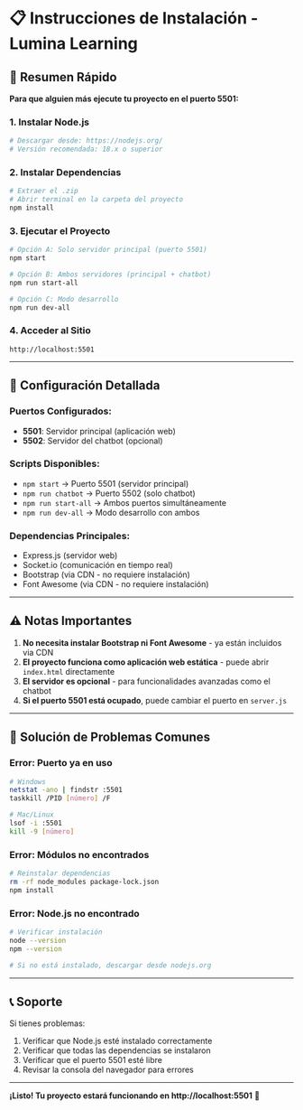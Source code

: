 # 📋 Instrucciones de Instalación - Lumina Learning

## 🎯 Resumen Rápido

**Para que alguien más ejecute tu proyecto en el puerto 5501:**

### 1. Instalar Node.js
```bash
# Descargar desde: https://nodejs.org/
# Versión recomendada: 18.x o superior
```

### 2. Instalar Dependencias
```bash
# Extraer el .zip
# Abrir terminal en la carpeta del proyecto
npm install
```

### 3. Ejecutar el Proyecto
```bash
# Opción A: Solo servidor principal (puerto 5501)
npm start

# Opción B: Ambos servidores (principal + chatbot)
npm run start-all

# Opción C: Modo desarrollo
npm run dev-all
```

### 4. Acceder al Sitio
```
http://localhost:5501
```

---

## 🔧 Configuración Detallada

### **Puertos Configurados:**
- **5501**: Servidor principal (aplicación web)
- **5502**: Servidor del chatbot (opcional)

### **Scripts Disponibles:**
- `npm start` → Puerto 5501 (servidor principal)
- `npm run chatbot` → Puerto 5502 (solo chatbot)
- `npm run start-all` → Ambos puertos simultáneamente
- `npm run dev-all` → Modo desarrollo con ambos

### **Dependencias Principales:**
- Express.js (servidor web)
- Socket.io (comunicación en tiempo real)
- Bootstrap (via CDN - no requiere instalación)
- Font Awesome (via CDN - no requiere instalación)

---

## ⚠️ Notas Importantes

1. **No necesita instalar Bootstrap ni Font Awesome** - ya están incluidos via CDN
2. **El proyecto funciona como aplicación web estática** - puede abrir `index.html` directamente
3. **El servidor es opcional** - para funcionalidades avanzadas como el chatbot
4. **Si el puerto 5501 está ocupado**, puede cambiar el puerto en `server.js`

---

## 🚨 Solución de Problemas Comunes

### **Error: Puerto ya en uso**
```bash
# Windows
netstat -ano | findstr :5501
taskkill /PID [número] /F

# Mac/Linux
lsof -i :5501
kill -9 [número]
```

### **Error: Módulos no encontrados**
```bash
# Reinstalar dependencias
rm -rf node_modules package-lock.json
npm install
```

### **Error: Node.js no encontrado**
```bash
# Verificar instalación
node --version
npm --version

# Si no está instalado, descargar desde nodejs.org
```

---

## 📞 Soporte

Si tienes problemas:
1. Verificar que Node.js esté instalado correctamente
2. Verificar que todas las dependencias se instalaron
3. Verificar que el puerto 5501 esté libre
4. Revisar la consola del navegador para errores

---

**¡Listo! Tu proyecto estará funcionando en http://localhost:5501** 🚀
